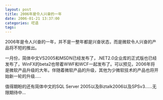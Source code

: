```yaml
---
layout: post
title: 2006年是令人兴奋的一年
date: 2006-01-21 13:37:00
categories: 呓语
tags: 
---
```


2006年是令人兴奋的一年，并不是一整年都是兴奋状态，而是微软令人兴奋的产品将不短的推出。

一月份，简体中文VS2005和MSDN已经发布了，.NET2.0企业库的正式版也已经发布了，WinFX的beta2也带着WWF和WCF一起发布了。可以预见，2006年将是微软产品升级的大年。伴随着微软产品的升级，其他为少微软技术的产品也将开始新一轮的升级.....

值得期盼的还有简体中文的SQL Server 2005以及Biztalk2006以及SPSv3......无限期待中...
